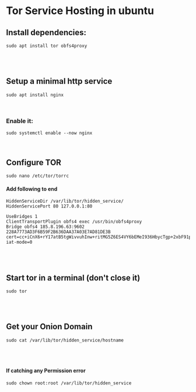# Tor Service Hosting in ubuntu



## Install dependencies: 
```
sudo apt install tor obfs4proxy
```
<br />
<br />

## Setup a minimal http service
```
sudo apt install nginx
```
<br />


### Enable it:
```
sudo systemctl enable --now nginx
```
<br />

## Configure TOR

```
sudo nano /etc/tor/torrc
```
#### **Add following to end**


```
HiddenServiceDir /var/lib/tor/hidden_service/
HiddenServicePort 80 127.0.0.1:80

UseBridges 1
ClientTransportPlugin obfs4 exec /usr/bin/obfs4proxy
Bridge obfs4 185.8.196.63:9602 228A7773AD3F6B59F2B636DAA37A03E7AD81DE3B cert=cc+iCnX6+rY17atB5tgWivvuhInw+ritMG5Z6ES4VY6bEMeI936HbycTgp+2xbF91plsMA iat-mode=0
```

<br />
<br />

## Start tor in a terminal (don't close it)
```
sudo tor
```
<br />
<br />

## Get your Onion Domain
```
sudo cat /var/lib/tor/hidden_service/hostname
```

<br />
<br />

#### If catching any Permission error
```
sudo chown root:root /var/lib/tor/hidden_service
```
